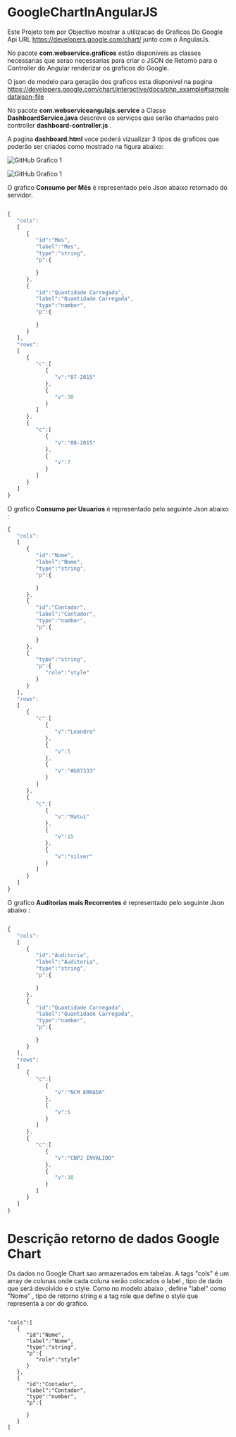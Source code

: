 # GoogleChartInAngularJS

Este Projeto tem por Objectivo mostrar a utilizacao de Graficos Do Google Api URL https://developers.google.com/chart/ junto com o AngularJs.

No pacote **com.webservice.graficos** estão disponiveis as classes necessarias que serao necessarias para criar o JSON de Retorno para o Controller do Angular renderizar os graficos do Google. 

O json de modelo para geração dos graficos esta disponivel na pagina https://developers.google.com/chart/interactive/docs/php_example#sampledatajson-file


No pacote **com.webserviceangulajs.service** a Classe **DashboardService.java** descreve os serviços que serão chamados pelo controller **dashboard-controller.js** . 

A pagina **dashboard.html** voce poderá vizualizar 3 tipos de graficos que poderão ser criados como mostrado na figura abaixo: 


![GitHub Grafico 1](image/grafico_1.png)

![GitHub Grafico 1](image/grafico_2.png)


O grafico **Consumo por Mês** é representado pelo Json abaixo retornado do servidor. 

```javascript 

{
   "cols":
   [
      {
         "id":"Mes",
         "label":"Mes",
         "type":"string",
         "p":{

         }
      },
      {
         "id":"Quantidade Carregada",
         "label":"Quantidade Carregada",
         "type":"number",
         "p":{

         }
      }
   ],
   "rows":
   [
      {
         "c":[
            {
               "v":"07-2015"
            },
            {
               "v":30
            }
         ]
      },
      {
         "c":[
            {
               "v":"08-2015"
            },
            {
               "v":7
            }
         ]
      }
   ]
}

```



O grafico **Consumo por Usuarios** é representado pelo seguinte Json abaixo : 

```javascript 
{
   "cols":
   [
      {
         "id":"Nome",
         "label":"Nome",
         "type":"string",
         "p":{

         }
      },
      {
         "id":"Contador",
         "label":"Contador",
         "type":"number",
         "p":{

         }
      },
      {
         "type":"string",
         "p":{
            "role":"style"
         }
      }
   ],
   "rows":
   [
      {
         "c":[
            {
               "v":"Leandro"
            },
            {
               "v":5
            },
            {
               "v":"#b87333"
            }
         ]
      },
      {
         "c":[
            {
               "v":"Matui"
            },
            {
               "v":15
            },
            {
               "v":"silver"
            }
         ]
      }
   ]
}

```



O grafico **Auditorias mais Recorrentes** é representado pelo seguinte Json abaixo : 

```javascript 

{
   "cols":
   [
      {
         "id":"Auditoria",
         "label":"Auditoria",
         "type":"string",
         "p":{

         }
      },
      {
         "id":"Quantidade Carregada",
         "label":"Quantidade Carregada",
         "type":"number",
         "p":{

         }
      }
   ],
   "rows":
   [
      {
         "c":[
            {
               "v":"NCM ERRADA"
            },
            {
               "v":5
            }
         ]
      },
      {
         "c":[
            {
               "v":"CNPJ INVALIDO"
            },
            {
               "v":38
            }
         ]
      }
   ]
}

``` 


# Descrição retorno de dados Google Chart 


Os dados no Google Chart sao armazenados em tabelas. A tags "cols" é um array de colunas onde cada coluna serão colocados o label , 
tipo de dado que será devolvido e o style. Como no modelo abaixo , define "label" como "Nome" , tipo de retorno string e a tag role que define o style que representa a cor do grafico. 

```javascrit 

"cols":[
   {
      "id":"Nome",
      "label":"Nome",
      "type":"string",
      "p":{
         "role":"style"
      }
   },
   {
      "id":"Contador",
      "label":"Contador",
      "type":"number",
      "p":{

      }
   }
]

```










